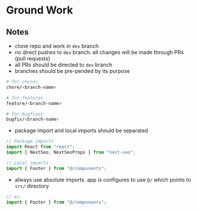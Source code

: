 # Ground Work

## Notes

- clone repo and work in `dev` branch
- no direct pushes to `dev` branch. all changes will be made through PRs (pull requests)
- all PRs should be directed to `dev` branch
- branches should be pre-pended by its purpose

```bash
# for chores
chore/<branch-name>

# for features
feature/<branch-name>

# for bugfixes
bugfix/<branch-name>
```

- package import and local imports should be separated

```js
// Package imports
import React from "react";
import { NextSeo, NextSeoProps } from "next-seo";

// Local imports
import { Footer } from "@/components";
```

- always use absolute imports. app is configures to use `@/` which points to `src/` directory

```js
// ex.
import { Footer } from "@/components";
```
